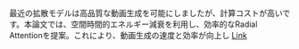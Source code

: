 最近の拡散モデルは高品質な動画生成を可能にしましたが、計算コストが高いです。本論文では、空間時間的エネルギー減衰を利用し、効率的なRadial Attentionを提案。これにより、動画生成の速度と効率が向上し
[Link](http://arxiv.org/abs/2506.19852v1)

